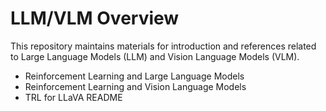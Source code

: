 # LLM/VLM Overview
This repository maintains materials for introduction and references related to Large Language Models (LLM) and Vision Language Models (VLM).
- Reinforcement Learning and Large Language Models
- Reinforcement Learning and Vision Language Models
- TRL for LLaVA README
